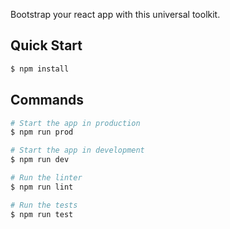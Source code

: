 Bootstrap your react app with this universal toolkit.

## Quick Start
```bash
$ npm install
```

## Commands
```bash
# Start the app in production
$ npm run prod
```

```bash
# Start the app in development
$ npm run dev
```

```bash
# Run the linter
$ npm run lint
```

```bash
# Run the tests
$ npm run test
```
